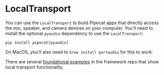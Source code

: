 # LocalTransport

You can use the `LocalTransport` to build Pipecat apps that directly access the mic, speaker, and camera devices on your computer. You'll need to install the optional `pyaudio` dependency to use the `LocalTransport`:

```
pip install pipecat[pyaudio]
```

On MacOS, you'll also need to `brew install portaudio` for this to work.

There are several [foundational examples](https://github.com/daily-co/daily-ai-sdk/blob/e22babbae2ef33454158b59831114734adf5f5d8/examples/foundational/03a-image-local.py) in the framework repo that show local transport functionality.
